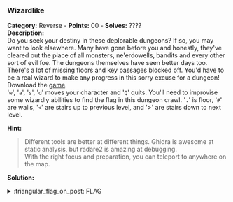 ### Wizardlike
**Category:** Reverse - **Points:** 00 - **Solves:** ????  
**Description:**  
Do you seek your destiny in these deplorable dungeons? If so, you may want to look elsewhere. Many have gone before you and honestly, they've cleared out the place of all monsters, ne'erdowells, bandits and every other sort of evil foe. The dungeons themselves have seen better days too. There's a lot of missing floors and key passages blocked off. You'd have to be a real wizard to make any progress in this sorry excuse for a dungeon!  
Download the [game](./game/).  
'`w`', '`a`', '`s`', '`d`' moves your character and '`Q`' quits. You'll need to improvise some wizardly abilities to find the flag in this dungeon crawl. '`.`' is floor, '`#`' are walls, '`<`' are stairs up to previous level, and '>' are stairs down to next level.

**Hint:**
> Different tools are better at different things. Ghidra is awesome at static analysis, but radare2 is amazing at debugging.  
> With the right focus and preparation, you can teleport to anywhere on the map.  

**Solution:**  


<details>
  <summary>:triangular_flag_on_post: FLAG</summary>

  ```
  picoCTF{}
  ```
</details>
